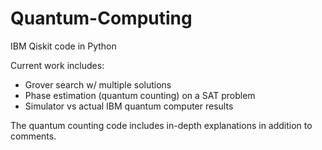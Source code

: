 # Quantum-Computing
IBM Qiskit code in Python

Current work includes:
- Grover search w/ multiple solutions 
- Phase estimation (quantum counting) on a SAT problem
- Simulator vs actual IBM quantum computer results

The quantum counting code includes in-depth explanations in addition to comments.
